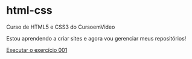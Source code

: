 # html-css
 Curso de HTML5 e CSS3 do CursoemVideo

 Estou aprendendo a criar sites e agora vou gerenciar meus repositórios!

<a href="https://lucaspinheiror.github.io/html-css/exercicios/ex001/index.html">Executar o exercício 001</a>